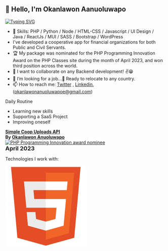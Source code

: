 ## 👋 Hello, I'm Okanlawon Aanuoluwapo
 
[![Typing SVG](https://readme-typing-svg.herokuapp.com/?lines=Welcome+to+my+Github+Profile;I'm+a+FullStack+Sofware+Engineer;Experience+Software+Developer;with+more+than+5+years+work+experience;Always+learning+new+things+😃)](https://git.io/typing-svg)


- 🌱 Skills: PHP / Python / Node / HTML-CSS / Javascript / UI Design / Java / ReactJs / MUI / SASS / Bootstrap / WordPress 
- I've developed a cooperative app for financial organizations for both Public and Civil Servants. 
- 🏆 My package was nominated for the PHP Programming Innovation Award on the PHP Classes site during the month of April 2023, and won third position across the world.
- 👯 I want to collaborate on any Backend development! ✌😁
- 🤔 I’m looking for a job...🙏 Ready to relocate to any country.
- 📫 How to reach me: [Twitter](https://twitter/tunsabaze) , [Linkedin](https://www.linkedin.com/in/anuoluwapo-okanlawon-30a27b1b5/),  (okanlawonanuoluwapoe@gmail.com) 

Daily Routine
- Learning new skills
- Supporting a SaaS Project
- Improving oneself


<b><a href="https://www.phpclasses.org/package/12835-PHP-Store-financial-data-in-SQL-server-from-Excel-file.html">Simple Coop Uploads API</a><br>
   By <a href="https://www.phpclasses.org/browse/author/1608642.html">Okanlawon Anuoluwapo</a></b><br>
   <a href="https://www.phpclasses.org/award/innovation/"><img src="https://www.phpclasses.org/award/innovation/nominee.gif" width="89" height="89" alt="PHP Programming Innovation award nominee" title="PHP Programming Innovation award nominee" border="0"></a><br><b><span style="font-size: large">April 2023<br></span></b>

Technologies I work with:

<img src="https://github.com/devicons/devicon/blob/master/icons/html5/html5-original.svg" title="html5" />
